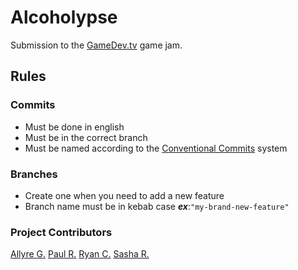 # Alcoholypse

Submission to the [GameDev.tv](https://itch.io/jam/gamedevtv-jam-2024) game jam.

## Rules

### Commits

- Must be done in english
- Must be in the correct branch
- Must be named according to the [Conventional Commits](https://www.conventionalcommits.org/en/v1.0.0/) system 

### Branches

- Create one when you need to add a new feature
- Branch name must be in kebab case ***ex***:`"my-brand-new-feature"`

### Project Contributors

[Allyre G.](https://github.com/Eryllaaa)
[Paul R.](https://github.com/PS2HAGRID)
[Ryan C.](https://github.com/choufchouf123)
[Sasha R.](https://github.com/notpatern)
